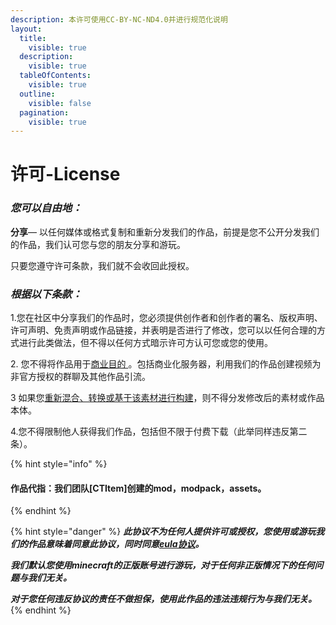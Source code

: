 ```yaml
---
description: 本许可使用CC-BY-NC-ND4.0并进行规范化说明
layout:
  title:
    visible: true
  description:
    visible: true
  tableOfContents:
    visible: true
  outline:
    visible: false
  pagination:
    visible: true
---
```


# 许可-License

### _您可以自由地：_ <a href="#rights" id="rights"></a>

**分享**— 以任何媒体或格式复制和重新分发我们的作品，前提是您不公开分发我们的作品，我们认可您与您的朋友分享和游玩。

只要您遵守许可条款，我们就不会收回此授权。

### _根据以下条款：_ <a href="#terms" id="terms"></a>

1.您在社区中分享我们的作品时，您必须提供创作者和创作者的署名、版权声明、许可声明、免责声明或作品链接，并表明是否进行了修改，您可以以任何合理的方式进行此类做法，但不得以任何方式暗示许可方认可您或您的使用。

2\. 您不得将作品用于[商业目的 ](https://creativecommons.org/licenses/by-nc-nd/4.0/#ref-commercial-purposes)。包括商业化服务器，利用我们的作品创建视频为非官方授权的群聊及其他作品引流。

3 如果您[重新混合、转换或基于该素材进行构建](https://creativecommons.org/licenses/by-nc-nd/4.0/#ref-some-kinds-of-mods)，则不得分发修改后的素材或作品本体。

4.您不得限制他人获得我们作品，包括但不限于付费下载（此举同样违反第二条）。

{% hint style="info" %}
#### 作品代指：我们团队\[CTItem]创建的mod，modpack，assets。 <a href="#rights" id="rights"></a>
{% endhint %}

{% hint style="danger" %}
_**此协议不为任何人提供许可或授权，您使用或游玩我们的作品意味着同意此协议，同时同意**_[_**eula协议**_](https://www.minecraft.net/zh-hans/eula)_**。**_

_**我们默认您使用minecraft的正版账号进行游玩，对于任何非正版情况下的任何问题与我们无关。**_

_**对于您任何违反协议的责任不做担保，使用此作品的违法违规行为与我们无关。**_
{% endhint %}
